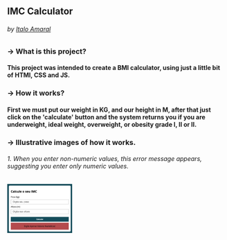 ## IMC Calculator
###### by _[Italo Amaral](https://www.linkedin.com/in/italo-rockenbach-594082132/)_


### -> What is this project?
#### This project was intended to create a BMI calculator, using just a little bit of HTMl, CSS and JS.

### -> How it works?
#### First we must put our weight in KG, and our height in M, after that just click on the 'calculate' button and the system returns you if you are underweight, ideal weight, overweight, or obesity grade I, II or II.

### -> Illustrative images of how it works.

###### 1. When you enter non-numeric values, this error message appears, suggesting you enter only numeric values.
<img width=150px src="../IMC-Calculator/assets/img/1.png">
